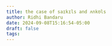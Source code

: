 ```yaml
---
title: the case of saɪkɪls and ʌnkʊls
author: Ridhi Bandaru
date: 2024-09-08T15:16:54-05:00
draft: false
tags:
---
```

